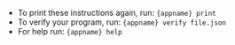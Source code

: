 - To print these instructions again, run: `{appname} print`
- To verify your program, run: `{appname} verify file.json`
- For help run: `{appname} help`
